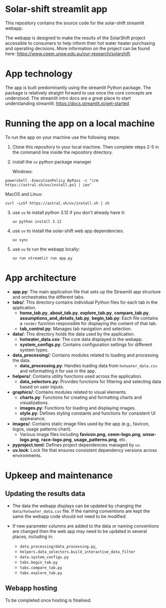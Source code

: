 # Solar-shift streamlit app

This repository contains the source code for the solar-shift streamlit webapp.

The webapp is designed to make the results of the SolarShift project accessible to 
consumers to help inform their hot water heater purchasing and operating decisions. 
More information on the project can be found here: 
https://www.ceem.unsw.edu.au/our-research/solarshift.

# App technology

The app is built predominantly using the streamlit Python package. The package is 
relatively straight forward to use once the core concepts are understood. The streamlit
intro docs are a great place to start understanding streamlit: 
https://docs.streamlit.io/get-started

# Running the app on a local machine

To run the app on your machine use the following steps:

1. Clone this repository to your local machine. Then complete steps 2-5 in the 
   command line inside the repository directory.

2. install the `uv` python package manager

   Windows:

  ```
  powershell -ExecutionPolicy ByPass -c "irm https://astral.sh/uv/install.ps1 | iex"
  ```

   MacOS and Linux:

   ```
   curl -LsSf https://astral.sh/uv/install.sh | sh
   ```

3. use `uv` to install python 3.12 if you don't already have it:

   ```
   uv python install 3.12
   ```

4. use `uv` to install the solar-shift web app dependencies:

   ```
   uv sync
   ```

5. use `uv` to run the webapp locally:

   ```
   uv run streamlit run app.py
   ```

# App architecture 

- **app.py**: The main application file that sets up the Streamlit app structure and orchestrates the different tabs.
- **tabs/**: This directory contains individual Python files for each tab in the application.
  - **home_tab.py**, **about_tab.py**, **explore_tab.py**, **compare_tab.py**, **assumptions_and_details_tab.py**, **begin_tab.py**: Each file contains a `render` function responsible for displaying the content of that tab.
  - **tab_control.py**: Manages tab navigation and selection.
- **data/**: This directory holds the data used by the application.
  - **hotwater_data.csv**: The core data displayed in the webapp.
  - **system_configs.py**: Contains configuration settings for different system types.
- **data_processing/**: Contains modules related to loading and processing the data.
  - **data_processing.py**: Handles loading data from `hotwater_data.csv` and reformatting it for use in the app.
- **helpers/**: Contains utility functions used across the application.
  - **data_selectors.py**: Provides functions for filtering and selecting data based on user inputs.
- **graphics/**: Contains modules related to visual elements.
  - **charts.py**: Functions for creating and formatting charts and visualizations.
  - **images.py**: Functions for loading and displaying images.
  - **style.py**: Defines styling constants and functions for consistent UI appearance.
- **images/**: Contains static image files used by the app (e.g., favicon, logos, usage patterns chart).
  - Various image files including **favicon.png**, **ceem-logo.png**, **unsw-logo.png**, **race-logo.png**, **usage_patterns.png**, etc.
- **pyproject.toml**: Defines project dependencies managed by `uv`.
- **uv.lock**: Lock file that ensures consistent dependency versions across environments.

# Upkeep and maintenance 

## Updating the results data

- The data the webapp displays can be updated by changing the `data/hotwater_data.csv` file. 
  If the naming conventions are kept the same the webapp code should not need to be 
  modified.

- If new parameter columns are added to the data or naming conventions are changed then 
  the web app may need to be updated in several places, including in:
  - `data_processing/data_processing.py`,
  - `helpers.data_selectors.build_interactive_data_filter`
  - `data.system_configs.py`
  - `tabs.begin_tab.py`
  - `tabs.compare_tab.py`
  - `tabs.explore_tab.py`

## Webapp hosting

To be completed once hosting is finalised.
